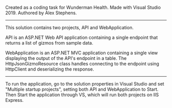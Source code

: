 Created as a coding task for Wunderman Health. Made with Visual Studio 2019. Authored by Alex Stephens.

---------------

This solution contains two projects, API and WebApplication.

API is an ASP.NET Web API application containing a single endpoint that returns a list of gizmos from sample data.

WebApplication is an ASP.NET MVC application containing a single view displaying the output of the API's endpoint in a table.
The HttpJsonGizmoResource class handles connecting to the endpoint using HttpClient and deserializing the response.

---------------

To run the application, go to the solution properties in Visual Studio and set "Multiple startup projects", setting both API and WebApplication to Start. Then Start the application through VS, which will run both projects on IIS Express.
